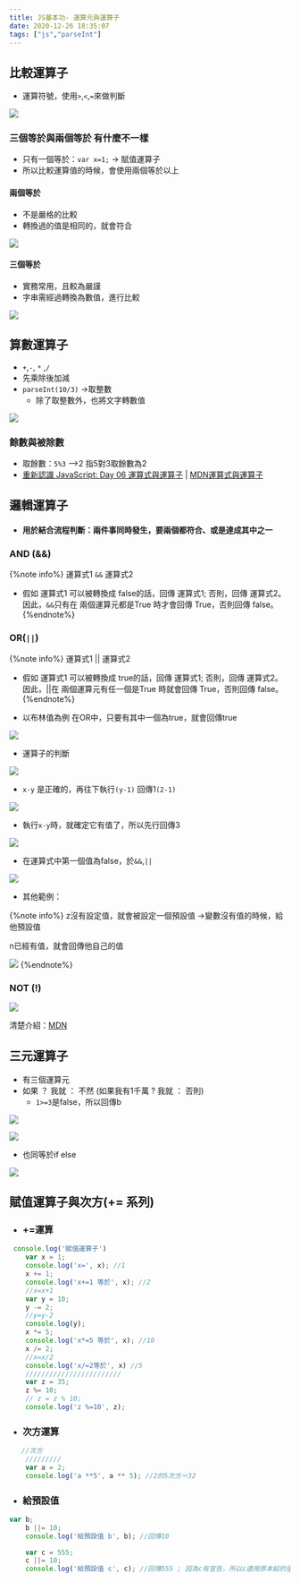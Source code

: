 ```yaml
---
title: JS基本功- 運算元與運算子
date: 2020-12-26 18:35:07
tags: ["js","parseInt"]
---
```

## 比較運算子
* 運算符號，使用`>`,`<`,`=`來做判斷

![](https://i.imgur.com/XPfa6QC.png)

### 三個等於與兩個等於 有什麼不一樣

* 只有一個等於：`var x=1;` -> 賦值運算子
* 所以比較運算值的時候，會使用兩個等於以上

#### 兩個等於
* 不是嚴格的比較
* 轉換過的值是相同的，就會符合

![](https://i.imgur.com/aXRMO9v.png)
#### 三個等於
* 實務常用，且較為嚴謹
* 字串需經過轉換為數值，進行比較  

![](https://i.imgur.com/qFnbPBt.png)

## 算數運算子

* `+`,`-`, `*` ,`/`
* 先乘除後加減
* `parseInt(10/3)` ->取整數
    * 除了取整數外，也將文字轉數值

![](https://i.imgur.com/GDNiVIa.png)


### 餘數與被除數
* 取餘數：`5%3` -->2 指5對3取餘數為2
* [重新認識 JavaScript: Day 06 運算式與運算子](https://ithelp.ithome.com.tw/articles/10191180) | [MDN運算式與運算子](https://developer.mozilla.org/zh-TW/docs/Web/JavaScript/Guide/Expressions_and_Operators)

## 邏輯運算子
* #### 用於結合流程判斷：兩件事同時發生，要兩個都符合、或是達成其中之一

### AND (&&)
{%note info%}
運算式1 ``&&`` 運算式2
* 假如 運算式1 可以被轉換成 false的話，回傳 運算式1; 否則，回傳 運算式2。 因此，`&&`只有在 兩個運算元都是True 時才會回傳 True，否則回傳 false。
{%endnote%}

### OR(`||`)
{%note info%}
運算式1 || 運算式2
* 假如 運算式1 可以被轉換成 true的話，回傳 運算式1; 否則，回傳 運算式2。 因此，||在 兩個運算元有任一個是True 時就會回傳 True，否則回傳 false。
{%endnote%}

* 以布林值為例 
 在OR中，只要有其中一個為true，就會回傳true
 
![](https://i.imgur.com/MVdrWHD.png)

* 運算子的判斷 

![](https://i.imgur.com/QrVIaVk.png)

* `x-y` 是正確的，再往下執行`(y-1)` 回傳1`(2-1) `

![](https://i.imgur.com/ePTB51j.png)

* 執行`x-y`時，就確定它有值了，所以先行回傳3 

![](https://i.imgur.com/jDgoWtM.png)

* 在運算式中第一個值為false，於`&&`,`||`

![](https://i.imgur.com/ozAgEpK.png)

* 其他範例： 

{%note info%}
z沒有設定值，就會被設定一個預設值 ->變數沒有值的時候，給他預設值

n已經有值，就會回傳他自己的值

![](https://i.imgur.com/GCQrL1J.png)
{%endnote%}


### NOT (!)

![](https://i.imgur.com/AgVDowW.png)



清楚介紹：[MDN](https://developer.mozilla.org/zh-TW/docs/Web/JavaScript/Guide/Expressions_and_Operators#%E9%82%8F%E8%BC%AF%E9%81%8B%E7%AE%97%E5%AD%90)

## 三元運算子
* 有三個運算元
* 如果 ？ 我就 ： 不然 (如果我有1千萬 ? 我就 ： 否則)
    * `1>=3`是false，所以回傳b 

![](https://i.imgur.com/zx1ABJ0.png)

![](https://i.imgur.com/kWSDA5Q.png)

* 也同等於if else

![](https://i.imgur.com/e4e2VMo.png)

## 賦值運算子與次方(+= 系列)

* ### +=運算

```javascript
 console.log('賦值運算子')
    var x = 1;
    console.log('x=', x); //1
    x += 1;
    console.log('x+=1 等於', x); //2
    //x=x+1
    var y = 10;
    y -= 2;
    //y=y-2
    console.log(y);
    x *= 5;
    console.log('x*=5 等於', x); //10
    x /= 2;
    //x=x/2
    console.log('x/=2等於', x) //5
    ////////////////////////
    var z = 35;
    z %= 10;
    // z = z % 10;
    console.log('z %=10', z);
```
* ### 次方運算

```javascript
   //次方
    /////////
    var a = 2;
    console.log('a **5', a ** 5); //2的5次方＝32
```
* ### 給預設值
```javascript
var b;
    b ||= 10;
    console.log('給預設值 b', b); //回傳10

    var c = 555;
    c ||= 10;
    console.log('給預設值 c', c); //回傳555 ; 因為c有宣告，所以c適用原本給的值
```
